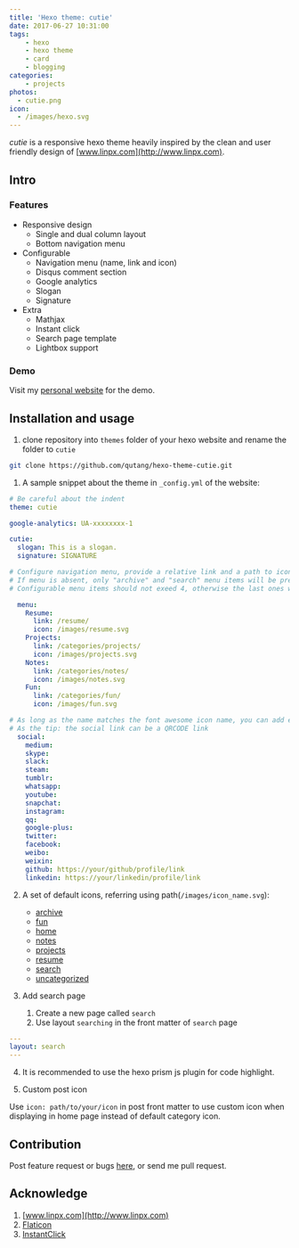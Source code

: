 ```yaml
---
title: 'Hexo theme: cutie'
date: 2017-06-27 10:31:00
tags:
	- hexo
	- hexo theme
	- card
	- blogging
categories:
	- projects
photos:
  - cutie.png
icon:
  - /images/hexo.svg
---
```


_cutie_ is a responsive hexo theme heavily inspired by the clean and user friendly design of [www.linpx.com](http://www.linpx.com).

## Intro

### Features

* Responsive design
	* Single and dual column layout
	* Bottom navigation menu
* Configurable
	* Navigation menu (name, link and icon)
	* Disqus comment section
	* Google analytics
	* Slogan
	* Signature
* Extra
	* Mathjax
	* Instant click
	* Search page template
	* Lightbox support

### Demo

Visit my [personal website](https://qutang.github.io) for the demo.

## Installation and usage

1. clone repository into `themes` folder of your hexo website and rename the folder to `cutie`

```bash
git clone https://github.com/qutang/hexo-theme-cutie.git
```

1. A sample snippet about the theme in `_config.yml` of the website:

```yaml
# Be careful about the indent
theme: cutie

google-analytics: UA-xxxxxxxx-1

cutie:
  slogan: This is a slogan.
  signature: SIGNATURE

# Configure navigation menu, provide a relative link and a path to icon (icon should better be square)
# If menu is absent, only "archive" and "search" menu items will be preserved
# Configurable menu items should not exeed 4, otherwise the last ones will be ignored

  menu:
    Resume: 
      link: /resume/
      icon: /images/resume.svg
    Projects: 
      link: /categories/projects/
      icon: /images/projects.svg
    Notes: 
      link: /categories/notes/
      icon: /images/notes.svg
    Fun: 
      link: /categories/fun/
      icon: /images/fun.svg

# As long as the name matches the font awesome icon name, you can add even more social links
# As the tip: the social link can be a QRCODE link
  social:
    medium: 
    skype: 
    slack: 
    steam: 
    tumblr: 
    whatsapp: 
    youtube: 
    snapchat: 
    instagram: 
    qq: 
    google-plus: 
    twitter: 
    facebook: 
    weibo: 
    weixin: 
    github: https://your/github/profile/link
    linkedin: https://your/linkedin/profile/link
```

2. A set of default icons, referring using path(`/images/icon_name.svg`):
	* [archive](https://qutang.github.io/images/archive.svg)
	* [fun](https://qutang.github.io/images/fun.svg)
	* [home](https://qutang.github.io/images/home.svg)
	* [notes](https://qutang.github.io/images/notes.svg)
	* [projects](https://qutang.github.io/images/projects.svg)
	* [resume](https://qutang.github.io/images/resume.svg)
	* [search](https://qutang.github.io/images/search.svg)
	* [uncategorized](https://qutang.github.io/images/uncategorized.svg)

3. Add search page
	1. Create a new page called `search`
	1. Use layout `searching` in the front matter of `search` page

  ```yaml
  ---
  layout: search
  ---
  ```

4. It is recommended to use the hexo prism js plugin for code highlight.

5. Custom post icon

Use `icon: path/to/your/icon` in post front matter to use custom icon when displaying in home page instead of default category icon.

## Contribution
Post feature request or bugs [here](https://github.com/qutang/hexo-theme-cutie/issues), or send me pull request.

## Acknowledge

1. [www.linpx.com](http://www.linpx.com)
1. [Flaticon](http://www.flaticon.com/)
1. [InstantClick](http://instantclick.io)
